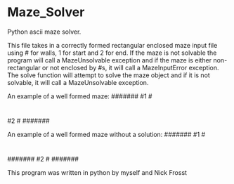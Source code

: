 Maze_Solver
===========

Python ascii maze solver.

This file takes in a correctly formed rectangular enclosed maze input file using # for walls, 1 for start and 2 for end. If the maze is not solvable the program will call a MazeUnsolvable exception and if the maze is either non-rectangular or not enclosed by #s, it will call a MazeInputError exception. The solve function will attempt to solve the maze object and if it is not solvable, it will call a MazeUnsolvable exception.

An example of a well formed maze:
#######
#1    #
#     #
### ###
#   ###
#     #
##### #
#2    #
#######

An example of a well formed maze without a solution:
#######
#1    #
#     #
### ###
#   ###
#     #
#######
#2    #
#######

This program was written in python by myself and Nick Frosst

